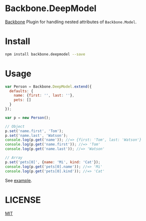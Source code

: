 # Backbone.DeepModel

[Backbone](http://backbonejs.org/) Plugin for handling nested attributes of `Backbone.Model`.

# Install

```sh
npm install backbone.deepmodel --save
```

# Usage

```js
var Person = Backbone.DeepModel.extend({
  defaults: {
    name: {first: '', last: ''},
    pets: []
  }
});

var p = new Person();

// Object
p.set('name.first', 'Tom');
p.set('name.last', 'Watson');
console.log(p.get('name')); //=> {first: 'Tom', last: 'Watson'}
console.log(p.get('name.first')); //=> 'Tom'
console.log(p.get('name.last')); //=> 'Watson'

// Array
p.set('pets[0]', {name: 'Mi', kind: 'Cat'});
console.log(p.get('pets[0].name')); //=> 'Mi'
console.log(p.get('pets[0].kind')); //=> 'Cat'
```

See [example](https://rawgit.com/ybiquitous/backbone.deepmodel/master/examples/index.html).

# LICENSE

[MIT](https://opensource.org/licenses/MIT)

